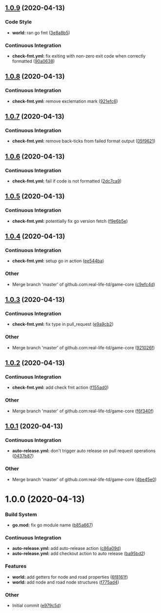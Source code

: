 ## [1.0.9](https://github.com/real-life-td/game-core/compare/v1.0.8...v1.0.9) (2020-04-13)

### Code Style

- **world:** ran go fmt ([3e8a8b5](https://github.com/real-life-td/game-core/commit/3e8a8b58e4c3953b100e082a488eb003934da93f))

### Continuous Integration

- **check-fmt.yml:** fix exiting with non-zero exit code when correctly formatted ([90a0638](https://github.com/real-life-td/game-core/commit/90a0638a66206f2627c82f8b7c464137a7d04df7))

## [1.0.8](https://github.com/real-life-td/game-core/compare/v1.0.7...v1.0.8) (2020-04-13)

### Continuous Integration

- **check-fmt.yml:** remove exclemation mark ([921efc6](https://github.com/real-life-td/game-core/commit/921efc6b1eb17ae6b5105c606658844307b29c8f))

## [1.0.7](https://github.com/real-life-td/game-core/compare/v1.0.6...v1.0.7) (2020-04-13)

### Continuous Integration

- **check-fmt.yml:** remove back-ticks from failed format output ([05f9621](https://github.com/real-life-td/game-core/commit/05f96213d851287b13e8938979c34ed659f58b21))

## [1.0.6](https://github.com/real-life-td/game-core/compare/v1.0.5...v1.0.6) (2020-04-13)

### Continuous Integration

- **check-fmt.yml:** fail if code is not formatted ([2dc7ca9](https://github.com/real-life-td/game-core/commit/2dc7ca95f17c323c47c37907681f3a8c05a4501f))

## [1.0.5](https://github.com/real-life-td/game-core/compare/v1.0.4...v1.0.5) (2020-04-13)

### Continuous Integration

- **check-fmt.yml:** potentially fix go version fetch ([f9e6b5e](https://github.com/real-life-td/game-core/commit/f9e6b5e0513d3b51c91aa78d1ae80a9a7f2d096a))

## [1.0.4](https://github.com/real-life-td/game-core/compare/v1.0.3...v1.0.4) (2020-04-13)

### Continuous Integration

- **check-fmt.yml:** setup go in action ([ee544ba](https://github.com/real-life-td/game-core/commit/ee544baca01df5850869bca00e2309cbf79eaa00))

### Other

- Merge branch 'master' of github.com:real-life-td/game-core ([c9efc4d](https://github.com/real-life-td/game-core/commit/c9efc4d3b951d3253be676c2db120c68fbcd60ec))

## [1.0.3](https://github.com/real-life-td/game-core/compare/v1.0.2...v1.0.3) (2020-04-13)

### Continuous Integration

- **check-fmt.yml:** fix type in pull_request ([e9a9cb2](https://github.com/real-life-td/game-core/commit/e9a9cb23df41e1920ab13ab70c0aedd7b98c36f3))

### Other

- Merge branch 'master' of github.com:real-life-td/game-core ([921026f](https://github.com/real-life-td/game-core/commit/921026f008cc93d98f19529b6824ef8891668e1c))

## [1.0.2](https://github.com/real-life-td/game-core/compare/v1.0.1...v1.0.2) (2020-04-13)

### Continuous Integration

- **check-fmt.yml:** add check fmt action ([f155ad0](https://github.com/real-life-td/game-core/commit/f155ad0893eb44416c6a3a03072b8026ad16c397))

### Other

- Merge branch 'master' of github.com:real-life-td/game-core ([f6f340f](https://github.com/real-life-td/game-core/commit/f6f340fb4eb63d55b26d9f4cd1e13ddc954861d2))

## [1.0.1](https://github.com/real-life-td/game-core/compare/v1.0.0...v1.0.1) (2020-04-13)

### Continuous Integration

- **auto-release.yml:** don't trigger auto release on pull request operations ([0437b87](https://github.com/real-life-td/game-core/commit/0437b87d829a60c2d6d20da8892d0357ae66379e))

### Other

- Merge branch 'master' of github.com:real-life-td/game-core ([4be45e0](https://github.com/real-life-td/game-core/commit/4be45e00069956426d9c1b79b4793a4625394d65))

# 1.0.0 (2020-04-13)

### Build System

- **go.mod:** fix go module name ([b85a667](https://github.com/real-life-td/game-core/commit/b85a6672c8ee8b0d4279666e8931d79d420150d2))

### Continuous Integration

- **auto-release.yml:** add auto-release action ([c86a09d](https://github.com/real-life-td/game-core/commit/c86a09ddc775a40f8c1bf75a99cec6bd575c5c9c))
- **auto-release.yml:** add checkout action to auto release ([ba95bd2](https://github.com/real-life-td/game-core/commit/ba95bd21447364e59dc43581aac3afa214831c7c))

### Features

- **world:** add getters for node and road properties ([6f8161f](https://github.com/real-life-td/game-core/commit/6f8161f2181b8fec7b09242b7f12b0dc599e86a1))
- **world:** add node and road node structures ([f775ad4](https://github.com/real-life-td/game-core/commit/f775ad40818b4efbf30c7353c7b3797992c8e6e1))

### Other

- Initial commit ([e979c5d](https://github.com/real-life-td/game-core/commit/e979c5da0ae48954fcf083100cb2fedd3e8030d6))
